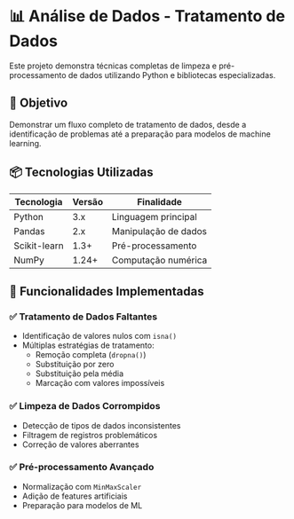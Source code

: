 # 📊 Análise de Dados - Tratamento de Dados

Este projeto demonstra técnicas completas de limpeza e pré-processamento de dados utilizando Python e bibliotecas especializadas.

## 🎯 Objetivo
Demonstrar um fluxo completo de tratamento de dados, desde a identificação de problemas até a preparação para modelos de machine learning.

## 📦 Tecnologias Utilizadas

| Tecnologia | Versão | Finalidade |
|------------|--------|------------|
| Python | 3.x | Linguagem principal |
| Pandas | 2.x | Manipulação de dados |
| Scikit-learn | 1.3+ | Pré-processamento |
| NumPy | 1.24+ | Computação numérica |


## 🔧 Funcionalidades Implementadas

### ✅ Tratamento de Dados Faltantes
- Identificação de valores nulos com `isna()`
- Múltiplas estratégias de tratamento:
  - Remoção completa (`dropna()`)
  - Substituição por zero
  - Substituição pela média
  - Marcação com valores impossíveis

### ✅ Limpeza de Dados Corrompidos
- Detecção de tipos de dados inconsistentes
- Filtragem de registros problemáticos
- Correção de valores aberrantes

### ✅ Pré-processamento Avançado
- Normalização com `MinMaxScaler`
- Adição de features artificiais
- Preparação para modelos de ML



